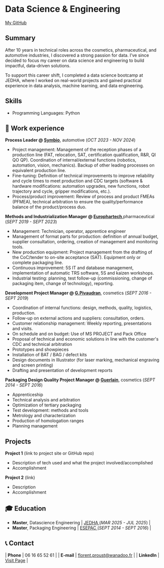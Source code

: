 # Data Science & Engineering
[My GitHub](https://github.com/LyXoR51)

## Summary
After 10 years in technical roles across the cosmetics, pharmaceutical, and automotive industries, I discovered a strong passion for data. I’ve since decided to focus my career on data science and engineering to build impactful, data-driven solutions.

To support this career shift, I completed a data science bootcamp at JEDHA, where I worked on real-world projects and gained practical experience in data analysis, machine learning, and data engineering.

## Skills
- Programming Languages: Python

## 💼 Work experience 

**Process Leader @ <a href="https://www.symbio.one/en" target="_blank">Symbio</a>**, automotive (_OCT 2023 - NOV 2024_)
- Project management: Management of the reception phases of a production line (FAT, relocation, SAT, certification qualification, R&R, QI QO QP). Coordination of internal/external functions (robotics, automation, vision, mechanics). Backup of other leading processes on equivalent production line.
- Fine-tuning: Definition of technical improvements to improve reliability and cycle times to meet production and CDC targets (software & hardware modifications: automation upgrades, new functions, robot trajectory and cycle, gripper modifications, etc.).
- Process/product improvement: Review of process and product FMEAs (PFMEA), technical arbitration to ensure the quality/performance balance of the product/process duo. 

**Methods and Industrialization Manager @ <a href="https://www.domespharma.com/domes-pharma-manufacturing/" target="_blank">Europhartech</a>**,pharmaceutical (_SEPT 2019 - SEPT 2023_)
- Management: Technician, operator, apprentice engineer
- Management of format parts for production: definition of annual budget, supplier consultation, ordering, creation of management and monitoring tools.
- New production equipment: Project management from the drafting of the CoC/tender to on-site acceptance (SAT). Equipment only or complete packaging line.
- Continuous improvement: 5S IT and database management, implementation of automatic TRS software, 5S and kaizen workshops.
- Industrial testing: planning, test follow-up (commissioning, change of packaging item, change of technology), reporting.

**Development Project Manager @ <a href="https://www.pivaudran.com/" target="_blank">G.Pivaudran</a>**, cosmetics (_SEPT 2016 - SEPT 2019_)
- Coordination of internal functions: design, methods, quality, logistics, production.
- Follow-up on external actions and suppliers: consultation, orders.
- Customer relationship management: Weekly reporting, presentations and visits.
- On schedule and on budget: Use of MS PROJECT and Pack Office
- Proposal of technical and economic solutions in line with the customer's CDC and technical arbitration
- Prototypes and showpieces
- Installation of BAT / BAG / defect kits
- Design documents in Illustrator (for laser marking, mechanical engraving and screen printing)
- Drafting and presentation of development reports

**Packaging Design Quality Project Manager @ <a href="https://www.guerlain.com" target="_blank">Guerlain</a>**, cosmetics (_SEPT 2014 - SEPT 2016_)
- Apprenticeship
- Technical analysis and arbitration
- Optimization of tertiary packaging
- Test development: methods and tools
- Metrology and characterization
- Production of homologation ranges
- Planning management

  
## Projects
**Project 1** (link to project site or GitHub repo)  
- Description of tech used and what the project involved/accomplished
- Accomplishment 

**Project 2** (link)
- Description 
- Accomplishment

## 🎓 Education

- **Master**, Datascience Engineering | <a href="https://www.jedha.co/" target="_blank"> JEDHA </a> (_MAR 2025 - JUL 2025_) |	  		
- **Master**, Packaging Engineering | <a href="https://www.esepac.com/" target="_blank"> ESEPAC </a> (_SEPT 2014 - SEPT 2016_) |      		 	


## 📞 Contact
 
| **Phone**   | <a> 06 16 65 52 61 </a> |
| **E-mail**   | <a href="mailto:florent.proust@wanadoo.fr">florent.proust@wanadoo.fr</a> | 
| **LinkedIn**   | <a href="https://www.linkedin.com/in/florent-proust-49334a90/" target="_blank">Visit Page</a> |
